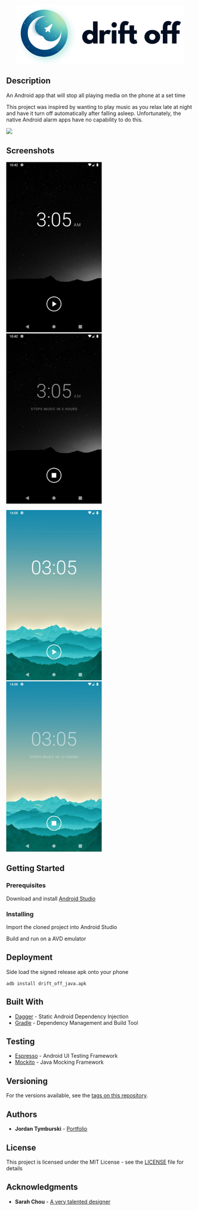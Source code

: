 <div align=center>
<img src="exports/driftoff.png" width="450px">
</div>



## Description

An Android app that will stop all playing media on the phone at a set time

This project was inspired by wanting to play music as you relax late at night and have it turn off automatically after falling asleep. Unfortunately, the native Android alarm apps have no capability to do this.

<a href="https://source.android.com/setup/start/build-numbers" alt="Android Build">
    <img src="https://img.shields.io/badge/android-6.0%2B-blue.svg" /></a>

## Screenshots

<img src="exports/dark_off.jpg" width="256"> <img src="exports/dark_active.jpg" width="256">

<img src="exports/light_off.jpg" width="256"> <img src="exports/light_active.jpg" width="256">

## Getting Started

### Prerequisites

Download and install [Android Studio](https://developer.android.com/studio/)

### Installing

Import the cloned project into Android Studio

Build and run on a AVD emulator

## Deployment

Side load the signed release apk onto your phone
```
adb install drift_off_java.apk
```

## Built With

* [Dagger](https://dagger.dev) - Static Android Dependency Injection
* [Gradle](https://gradle.org) - Dependency Management and Build Tool

## Testing

* [Espresso](https://developer.android.com/training/testing/espresso/) - Android UI Testing Framework
* [Mockito](https://site.mockito.org) - Java Mocking Framework

## Versioning

For the versions available, see the [tags on this repository](https://github.com/jtymburski/drift-off-java/tags). 

## Authors

* **Jordan Tymburski** - [Portfolio](https://jordantymburski.com/)

## License

This project is licensed under the MIT License - see the [LICENSE](LICENSE) file for details

## Acknowledgments

* **Sarah Chou** - [A very talented designer](https://sarahchou.com/)
